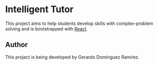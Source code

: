 # Intelligent Tutor

This project aims to help students develop skills with complex-problem solving and is bootstrapped with [React](https://es.reactjs.org/).

## Author

This project is being developed by Gerardo Domínguez Ramírez.